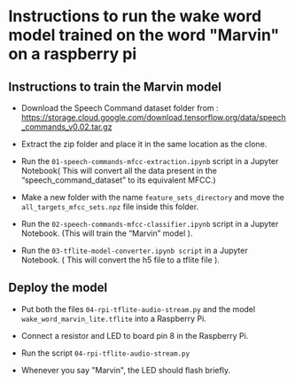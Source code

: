 #  Instructions to run the wake word model trained on the word "Marvin" on a raspberry pi

## Instructions to train the Marvin model

- Download the Speech Command dataset folder from : https://storage.cloud.google.com/download.tensorflow.org/data/speech_commands_v0.02.tar.gz

- Extract the zip folder and place it in the same location as the clone.

- Run the `01-speech-commands-mfcc-extraction.ipynb` script in a Jupyter Notebook( This will convert all the data present in the  “speech_command_dataset” to its equivalent MFCC.)

- Make a new folder with the name `feature_sets_directory` and move the `all_targets_mfcc_sets.npz` file inside this folder.

- Run the `02-speech-commands-mfcc-classifier.ipynb` script in a Jupyter Notebook. (This will train the “Marvin” model ).

- Run the `03-tflite-model-converter.ipynb script` in a Jupyter Notebook. ( This will convert the h5 file to a tflite file ).


## Deploy the model

- Put both the files `04-rpi-tflite-audio-stream.py` and the model `wake_word_marvin_lite.tflite` into a Raspberry Pi.

- Connect a resistor and LED to board pin 8 in the Raspberry Pi.

- Run the script `04-rpi-tflite-audio-stream.py`

- Whenever you say "Marvin", the LED should flash briefly.
